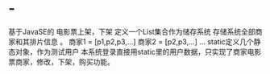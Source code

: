 # -
基于JavaSE的 电影票上架，下架
定义一个List集合作为储存系统
存储系统全部商家和其排片信息 。
 商家1 = [p1,p2,p3,...]
 商家2 = [p2,p3,...]
 ...
static定义几个静态对象，作为测试用户
本系统登录直接用static里的用户数据，只实现了商家电影票商家，修改，下架，购买功能。
